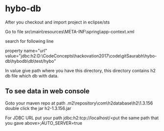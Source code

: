 # hybo-db

After you checkout and import project in eclipse/sts

Go to file <project-root>src\main\resources\META-INF\spring\app-context.xml

search for following line

property name="url" value="jdbc:h2:D:\CodeConcepts\hackovation2017\code\gitSaurabh\hybo-db\hybodb\db\test/hybo" 

In value give path where you have this directory, this directory contains h2 db file which db with data.


## To see data in web console 

Goto your maven repo at path .m2\repository\com\h2database\h2\1.3.156
double click the jar h2-1.3.156.jar

For JDBC URL put your path jdbc:h2:tcp://localhost/\<put the same path that you gave above\>;AUTO_SERVER=true
